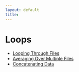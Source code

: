 ```yaml
---
layout: default
title:
---
```


#  Loops

* [Looping Through Files](loop.html)
* [Averaging Over Multiple Files](avg.html)
* [Concatenating Data](concatenate.html)   
